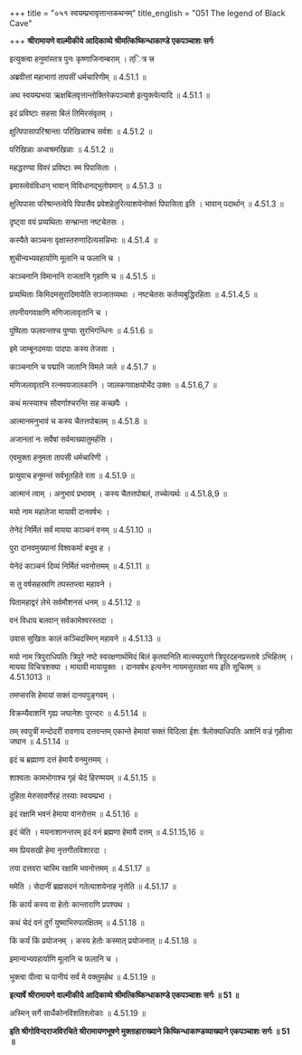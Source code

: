 +++
title = "०५१ स्वयम्प्रभावृत्तान्तकथनम्"
title_english = "051 The legend of Black Cave"

+++
**श्रीरामायणे वाल्मीकीये आदिकाव्ये श्रीमत्किष्किन्धाकाण्डे एकपञ्चाशः सर्गः**

इत्युक्त्वा हनुमांस्तत्र पुनः कृष्णाजिनाम्बराम् । त्ित्र त्त्र

अब्रवीत्तां महाभागां तापसीं धर्मचारिणीम् ॥ 4.51.1 ॥

अथ स्वयम्प्रभया ऋक्षबिलवृत्तान्तोक्तिरेकपञ्चाशे इत्युक्त्वेत्यादि ॥ 4.51.1 ॥

इदं प्रविष्टाः सहसा बिलं तिमिरसंवृतम् ।

क्षुत्पिपासापरिश्रान्ताः परिखिन्नाश्च सर्वशः ॥ 4.51.2 ॥

परिखिन्नाः अध्वश्रमखिन्नाः ॥ 4.51.2 ॥

महद्धरण्या विवरं प्रविष्टाः स्म पिपासिताः ।

इमास्त्वेवंविधान् भावान् विविधानद्भुतोपमान् ॥ 4.51.3 ॥

क्षुत्पिपासा परिश्रान्तत्वेपि पिपासैव प्रवेशहेतुरित्याशयेनोक्तं पिपासिता इति । भावान् पदार्थान् ॥ 4.51.3 ॥

दृष्ट्वा वयं प्रव्यथिताः सन्भ्रान्ता नष्टचेतसः ।

कस्यैते काञ्चना वृक्षास्तरुणादित्यसन्निभाः ॥ 4.51.4 ॥

शुचीन्यभ्यवहार्याणि मूलानि च फलानि च ।

काञ्चनानि विमानानि राजतानि गृहाणि च ॥ 4.51.5 ॥

प्रव्यथिताः किमिदमसुरादिमायेति सञ्जातव्यथाः । नष्टचेतसः कर्तव्यबुद्धिरहिताः ॥ 4.51.4,5 ॥

तपनीयगवाक्षणि मणिजालावृतानि च ।

पुष्पिताः फलवन्तश्च पुण्याः सुरभिगन्धिनः ॥ 4.51.6 ॥

इमे जाम्बूनदमयाः पादपाः कस्य तेजसा ।

काञ्चनानि च पद्मानि जातानि विमले जले ॥ 4.51.7 ॥

मणिजलावृतानि रत्नमयजालकानि । जालकगवाक्षयोर्भेद उक्तः ॥ 4.51.6,7 ॥

कथं मत्स्याश्च सौवर्णाश्चरन्ति सह कच्छपैः ।

आत्मानमनुभावं च कस्य चैतत्तपोबलम् ॥ 4.51.8 ॥

अजानतां नः सर्वेषां सर्वमाख्यातुमर्हसि ।

एवमुक्ता हनुमता तापसी धर्मचारिणी ।

प्रत्युवाच हनूमन्तं सर्वभूतहिते रता ॥ 4.51.9 ॥

आत्मानं त्वाम् । अनुभावं प्रभावम् । कस्य चैतत्तपोबलं, तच्चेत्यर्थः ॥ 4.51.8,9 ॥

मयो नाम महातेजा मायावी दानवर्षभः ।

तेनेदं निर्मितं सर्वं मायया काञ्चनं वनम् ॥ 4.51.10 ॥

पुरा दानवमुख्यानां विश्वकर्मा बभूव ह ।

येनेदं काञ्चनं दिव्यं निर्मितं भवनोत्तमम् ॥ 4.51.11 ॥

स तु वर्षसहस्राणि तपस्तप्त्वा महावने ।

पितामहाद्वरं लेभे सर्वमौशनसं धनम् ॥ 4.51.12 ॥

वनं विधाय बलवान् सर्वकामेश्वरस्तदा ।

उवास सुखितः कालं कञ्चिदस्मिन् महावने ॥ 4.51.13 ॥

मयो नाम त्रिपुराधिपतिः त्रिपुरे नष्टे स्वरक्षणार्थमिदं बिलं कृतवानिति मात्स्यपुराणे त्रिपुरदहनप्रस्तावे ऽभिहितम् । मायया विचित्रशक्या । मायावी मायायुक्तः । दानवर्षभ इत्यनेन नायमसुरतक्षा मय इति सूचितम् ॥ 4.51.1013 ॥

तमप्सरसि हेमायां सक्तं दानवपुङ्गवम् ।

विक्रम्यैवाशनिं गृह्य जघानेशः पुरन्दरः ॥ 4.51.14 ॥

तम् स्वपुत्रीं मन्दोदरीं रावणाय दत्तवन्तम् एकान्ते हेमायां सक्तं विदित्वा ईशः त्रैलोक्याधिपतिः अशनिं वज्रं गृहीत्वा जघान ॥ 4.51.14 ॥

इदं च ब्रह्माणा दत्तं हेमायै वनमुत्तमम् ।

शाश्वताः कामभोगाश्च गृहं चेदं हिरण्मयम् ॥ 4.51.15 ॥

दुहिता मेरुसावर्णेरहं तस्याः स्वयम्प्रभा ।

इदं रक्षामि भवनं हेमाया वानरोत्तम ॥ 4.51.16 ॥

इदं चेति । मयनाशानन्तरम् इदं वनं ब्रह्मणा हेमायै दत्तम् ॥ 4.51.15,16 ॥

मम प्रियसखी हेमा नृत्तगीतविशारदा ।

तया दत्तवरा चास्मि रक्षामि भवनोत्तमम् ॥ 4.51.17 ॥

ममेति । सेदानीं ब्रह्मसदनं गतेत्याशयेनाह नृत्तेति ॥ 4.51.17 ॥

किं कार्यं कस्य वा हेतोः कान्ताराणि प्रपश्यथ ।

कथं चेदं वनं दुर्गं युष्माभिरुपलक्षितम् ॥ 4.51.18 ॥

किं कर्यं किं प्रयोजनम् । कस्य हेतोः कस्मात् प्रयोजनात् ॥ 4.51.18 ॥

इमान्यभ्यवहार्याणि मूलानि च फलानि च ।

भुक्त्वा पीत्वा च पानीयं सर्वं मे वक्तुमर्हथ ॥ 4.51.19 ॥

**इत्यार्षे श्रीरामायणे वाल्मीकीये आदिकाव्ये श्रीमत्किष्किन्धाकाण्डे एकपञ्चाशः सर्गः ॥ 51 ॥**

अस्मिन् सर्गे सार्धैकोनविंशतिश्लोकाः ॥ 4.51.19 ॥

**इति श्रीगोविन्दराजविरचिते श्रीरामायणभूषणे मुक्ताहाराख्याने किष्किन्धाकाण्डव्याख्याने एकपञ्चाशः सर्गः ॥ 51 ॥**
